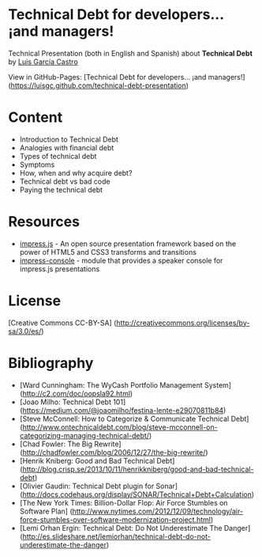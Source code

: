 Technical Debt for developers... ¡and managers!
====

Technical Presentation (both in English and Spanish) about **Technical Debt** by [Luis García Castro](https://github.com/LuisGC)

View in GitHub-Pages: [Technical Debt for developers... ¡and managers!] (https://luisgc.github.com/technical-debt-presentation)

# Content

+ Introduction to Technical Debt
 + Analogies with financial debt
 + Types of technical debt
 + Symptoms
+ How, when and why acquire debt?
+ Technical debt vs bad code
+ Paying the technical debt

# Resources

* [impress.js](https://github.com/bartaz/impress.js) - An open source presentation framework based on the power of HTML5 and CSS3 transforms and transitions
* [impress-console](https://github.com/regebro/impress-console) - module that provides a speaker console for impress.js presentations

# License

[Creative Commons CC-BY-SA] (http://creativecommons.org/licenses/by-sa/3.0/es/)

# Bibliography

* [Ward Cunningham: The WyCash Portfolio Management System] (http://c2.com/doc/oopsla92.html)
* [Joao Milho: Technical Debt 101] (https://medium.com/@joaomilho/festina-lente-e29070811b84)
* [Steve McConnell: How to Categorize & Communicate Technical Debt] (http://www.ontechnicaldebt.com/blog/steve-mcconnell-on-categorizing-managing-technical-debt/)
* [Chad Fowler: The Big Rewrite] (http://chadfowler.com/blog/2006/12/27/the-big-rewrite/)
* [Henrik Kniberg: Good and Bad Technical Debt] (http://blog.crisp.se/2013/10/11/henrikkniberg/good-and-bad-technical-debt)
* [Olivier Gaudin: Technical Debt plugin for Sonar] (http://docs.codehaus.org/display/SONAR/Technical+Debt+Calculation)
* [The New York Times: Billion-Dollar Flop: Air Force Stumbles on Software Plan] (http://www.nytimes.com/2012/12/09/technology/air-force-stumbles-over-software-modernization-project.html)
* [Lemi Orhan Ergin: Technical Debt: Do Not Underestimate The Danger] (http://es.slideshare.net/lemiorhan/technical-debt-do-not-underestimate-the-danger)

